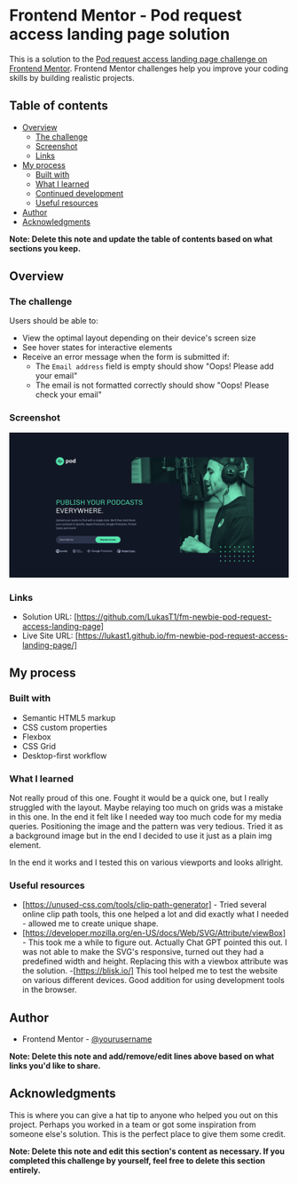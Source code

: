 # Frontend Mentor - Pod request access landing page solution

This is a solution to the [Pod request access landing page challenge on Frontend Mentor](https://www.frontendmentor.io/challenges/pod-request-access-landing-page-eyTmdkLSG). Frontend Mentor challenges help you improve your coding skills by building realistic projects.

## Table of contents

- [Overview](#overview)
  - [The challenge](#the-challenge)
  - [Screenshot](#screenshot)
  - [Links](#links)
- [My process](#my-process)
  - [Built with](#built-with)
  - [What I learned](#what-i-learned)
  - [Continued development](#continued-development)
  - [Useful resources](#useful-resources)
- [Author](#author)
- [Acknowledgments](#acknowledgments)

**Note: Delete this note and update the table of contents based on what sections you keep.**

## Overview

### The challenge

Users should be able to:

- View the optimal layout depending on their device's screen size
- See hover states for interactive elements
- Receive an error message when the form is submitted if:
  - The `Email address` field is empty should show "Oops! Please add your email"
  - The email is not formatted correctly should show "Oops! Please check your email"

### Screenshot

![](./screenshot.png)

### Links

- Solution URL: [https://github.com/LukasT1/fm-newbie-pod-request-access-landing-page]
- Live Site URL: [https://lukast1.github.io/fm-newbie-pod-request-access-landing-page/]

## My process

### Built with

- Semantic HTML5 markup
- CSS custom properties
- Flexbox
- CSS Grid
- Desktop-first workflow

### What I learned

Not really proud of this one. Fought it would be a quick one, but I really struggled with the layout. Maybe relaying too much on grids was a mistake in this one. In the end it felt like I needed way too much code for my media queries. Positioning the image and the pattern was very tedious. Tried it as a background image but in the end I decided to use it just as a plain img element.

In the end it works and I tested this on various viewports and looks allright.

### Useful resources

- [https://unused-css.com/tools/clip-path-generator] - Tried several online clip path tools, this one helped a lot and did exactly what I needed - allowed me to create unique shape.
- [https://developer.mozilla.org/en-US/docs/Web/SVG/Attribute/viewBox] - This took me a while to figure out. Actually Chat GPT pointed this out. I was not able to make the SVG's responsive, turned out they had a predefined width and height. Replacing this with a viewbox attribute was the solution. -[https://blisk.io/] This tool helped me to test the website on various different devices. Good addition for using development tools in the browser.

## Author

- Frontend Mentor - [@yourusername](https://www.frontendmentor.io/profile/yourusername)

**Note: Delete this note and add/remove/edit lines above based on what links you'd like to share.**

## Acknowledgments

This is where you can give a hat tip to anyone who helped you out on this project. Perhaps you worked in a team or got some inspiration from someone else's solution. This is the perfect place to give them some credit.

**Note: Delete this note and edit this section's content as necessary. If you completed this challenge by yourself, feel free to delete this section entirely.**
